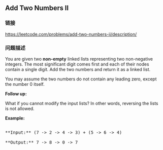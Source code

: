 ## Add Two Numbers II  
### 链接  
https://leetcode.com/problems/add-two-numbers-ii/description/  
### 问题描述
You are given two **non-empty** linked lists representing two non-negative integers. The most significant digit comes first and each of their nodes contain a single digit. Add the two numbers and return it as a linked list.

You may assume the two numbers do not contain any leading zero, except the number 0 itself.

**Follow up:**<br />
What if you cannot modify the input lists? In other words, reversing the lists is not allowed.



**Example:**
<pre>
**Input:** (7 -> 2 -> 4 -> 3) + (5 -> 6 -> 4)
**Output:** 7 -> 8 -> 0 -> 7
</pre>

